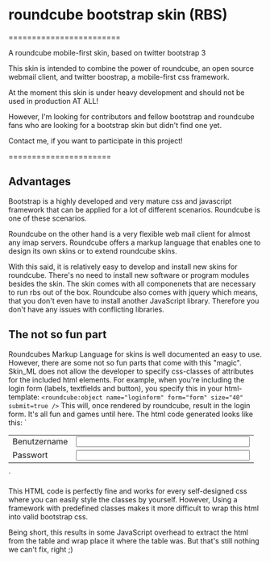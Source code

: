 # roundcube bootstrap skin (RBS)
========================

A roundcube mobile-first skin, based on twitter bootstrap 3

This skin is intended to combine the power of roundcube, an open source webmail client, and twitter boostrap, a mobile-first css framework.

At the moment this skin is under heavy development and should not be used in production AT ALL!

However, I'm looking for contributors and fellow bootstrap and roundcube fans who are looking for a bootstrap skin but didn't find one yet.

Contact me, if you want to participate in this project!

======================
## Advantages
Bootstrap is a highly developed and very mature css and javascript framework that can be applied for a lot of different scenarios. 
Roundcube is one of these scenarios.

Roundcube on the other hand is a very flexible web mail client for almost any imap servers. Roundcube offers a markup language that enables one to design its own skins or to extend roundcube skins.

With this said, it is relatively easy to develop and install new skins for roundcube. There's no need to install new software or program modules besides the skin. The skin comes with all componenets that are necessary to run rbs out of the box.
Roundcube also comes with jquery which means, that you don't even have to install another JavaScript library. Therefore you don't have any issues with conflicting libraries.

## The not so fun part
Roundcubes Markup Language for skins is well documented an easy to use. However, there are some not so fun parts that come with this "magic". 
Skin_ML does not allow the developer to specify css-classes of attributes for the included html elements. For example, when you're including the login form (labels, textfields and button), you specify this in your html-template:
`<roundcube:object name="loginform" form="form" size="40" submit=true />`
This will, once rendered by roundcube, result in the login form. It's all fun and games until here. The html code generated looks like this:
`<table>  
  <tbody>  
    <tr>  
      <td class="title">  
        <label for="rcmloginuser">Benutzername</label>  
      </td>  
      <td class="input"><input name="_user" id="rcmloginuser" required="required" size="40" autocapitalize="off"    autocomplete="off" type="text">  
      </td>  
    </tr>  
    <tr>  
      <td class="title">  
        <label for="rcmloginpwd">Passwort</label>  
      </td>  
      <td class="input">  
        <input name="_pass" id="rcmloginpwd" required="required" size="40" autocapitalize="off" autocomplete="off" type="password">  
      </td>  
    </tr>  
  </tbody>  
</table>`  

This HTML code is perfectly fine and works for every self-designed css where you can easily style the classes by yourself. However, Using a framework with predefined classes makes it more difficult to wrap this html into valid bootstrap css.

Being short, this results in some JavaScript overhead to extract the html from the table and wrap place it where the table was. But that's still nothing we can't fix, right ;)




